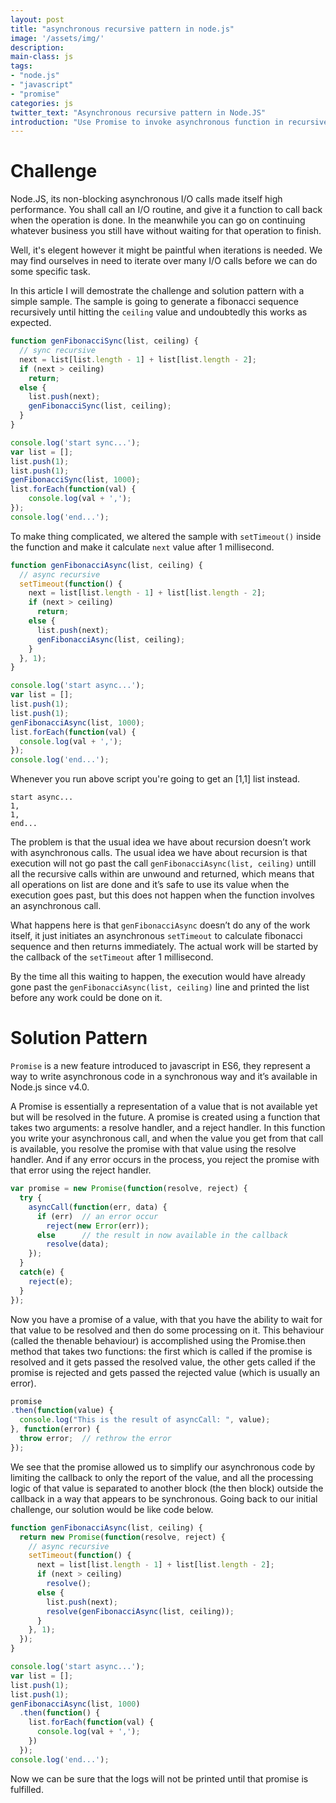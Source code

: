 ```yaml
---
layout: post
title: "asynchronous recursive pattern in node.js"
image: '/assets/img/'
description:
main-class: js
tags:
- "node.js"
- "javascript"
- "promise"
categories: js
twitter_text: "Asynchronous recursive pattern in Node.JS"
introduction: "Use Promise to invoke asynchronous function in recursive way"
---
```


# Challenge

Node.JS, its non-blocking asynchronous I/O calls made itself high performance. You shall call an I/O routine, and give it a function to call back when the operation is done. In the meanwhile you can go on continuing whatever business you still have without waiting for that operation to finish.

Well, it's elegent however it might be paintful when iterations is needed. We may find ourselves in need to iterate over many I/O calls before we can do some specific task.

In this article I will demostrate the challenge and solution pattern with a simple sample. The sample is going to generate a fibonacci sequence recursively until hitting the ```ceiling``` value and undoubtedly this works as expected.

```javascript
function genFibonacciSync(list, ceiling) {
  // sync recursive
  next = list[list.length - 1] + list[list.length - 2];
  if (next > ceiling)
    return;
  else {
    list.push(next);
    genFibonacciSync(list, ceiling);
  }
}

console.log('start sync...');
var list = [];
list.push(1);
list.push(1);
genFibonacciSync(list, 1000);
list.forEach(function(val) {
    console.log(val + ',');
});
console.log('end...');

```

To make thing complicated, we altered the sample with ```setTimeout()``` inside the function and make it calculate ```next``` value after 1 millisecond.

```javascript
function genFibonacciAsync(list, ceiling) {
  // async recursive
  setTimeout(function() {
    next = list[list.length - 1] + list[list.length - 2];
    if (next > ceiling)
      return;
    else {
      list.push(next);
      genFibonacciAsync(list, ceiling);
    }
  }, 1);
}

console.log('start async...');
var list = [];
list.push(1);
list.push(1);
genFibonacciAsync(list, 1000);
list.forEach(function(val) {
  console.log(val + ',');
});
console.log('end...');

```

Whenever you run above script you're going to get an [1,1] list instead.

```
start async...
1,
1,
end...
```

The problem is that the usual idea we have about recursion doesn’t work with asynchronous calls. The usual idea we have about recursion is that execution will not go past the call ```genFibonacciAsync(list, ceiling)``` untill all the recursive calls within are unwound and returned, which means that all operations on list are done and it’s safe to use its value when the execution goes past, but this does not  happen when the function involves an asynchronous call.

What happens here is that ```genFibonacciAsync``` doesn’t do any of the work itself, it just initiates an asynchronous ```setTimeout``` to calculate fibonacci sequence and then returns immediately. The actual work will be started by the callback of the ```setTimeout``` after 1 millisecond.

By the time all this waiting to happen, the execution would have already gone past the ```genFibonacciAsync(list, ceiling)``` line and printed the list before any work could be done on it.

# Solution Pattern

```Promise``` is a new feature introduced to javascript in ES6, they represent a way to write asynchronous code in a synchronous way and it’s available in Node.js since v4.0.

A Promise is essentially a representation of a value that is not available yet but will be resolved in the future. A promise is created using a function that takes two arguments: a resolve handler, and a reject handler. In this function you write your asynchronous call, and when the value you get from that call is available, you resolve the promise with that value using the resolve handler. And if any error occurs in the process, you reject the promise with that error using the reject handler.

```javascript
var promise = new Promise(function(resolve, reject) {
  try {
    asyncCall(function(err, data) {
      if (err)  // an error occur
        reject(new Error(err));
      else      // the result in now available in the callback
        resolve(data);
    });
  }
  catch(e) {
    reject(e);
  }
});
```

Now you have a promise of a value, with that you have the ability to wait for that value to be resolved and then do some processing on it. This behaviour (called the thenable behaviour) is accomplished using the Promise.then method that takes two functions: the first which is called if the promise is resolved and it gets passed the resolved value, the other gets called if the promise is rejected and gets passed the rejected value (which is usually an error).

```javascript
promise
.then(function(value) {
  console.log("This is the result of asyncCall: ", value);
}, function(error) {
  throw error;  // rethrow the error
});
```

We see that the promise allowed us to simplify our asynchronous code by limiting the callback to only the report of the value, and all the processing logic of that value is separated to another block (the then block) outside the callback in a way that appears to be synchronous. Going back to our initial challenge, our solution would be like code below.

```javascript
function genFibonacciAsync(list, ceiling) {
  return new Promise(function(resolve, reject) {
    // async recursive
    setTimeout(function() {
      next = list[list.length - 1] + list[list.length - 2];
      if (next > ceiling)
        resolve();
      else {
        list.push(next);
        resolve(genFibonacciAsync(list, ceiling));
      }
    }, 1);
  });
}

console.log('start async...');
var list = [];
list.push(1);
list.push(1);
genFibonacciAsync(list, 1000)
  .then(function() {
    list.forEach(function(val) {
      console.log(val + ',');
    })
  });
console.log('end...');
```

Now we can be sure that the logs will not be printed until that promise is fulfilled. 
